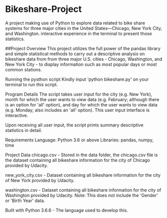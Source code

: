 # Bikeshare-Project
A project making use of Python to explore data related to bike share systems for three major cities in the United States—Chicago, New York City, and Washington.  interactive experience in the terminal to present those statistics.

##Project Overview
This project utilizes the full power of the pandas library and simple statistical methods to carry out a descriptive analysis on bikeshare data from from three major U.S. cities - Chicago, Washington, and New York City - to display information such as most popular days or most common stations.

Running the pysthon script
Kindly input 'python bikeshare.py' on your terminal to run this script. 

Program Details
The script takes user input for the city (e.g. New York), month for which the user wants to view data (e.g. February; although there is an option for 'all' option), and day for which the user wants to view data (e.g. Monday; also includes an 'all' option). This user input interface is interactive.

Upon receiving all user input, the script prints summary descriptive statistics in detail. 

Requirements
Language: Python 3.6 or above
Libraries: pandas, numpy, time

Project Data
chicago.csv - Stored in the data folder, the chicago.csv file is the dataset containing all bikeshare information for the city of Chicago provided by Udacity.

new_york_city.csv - Dataset containing all bikeshare information for the city of New York provided by Udacity.

washington.csv - Dataset containing all bikeshare information for the city of Washington provided by Udacity. Note: This does not include the 'Gender' or 'Birth Year' data.

Built with
Python 3.6.6 - The language used to develop this.

